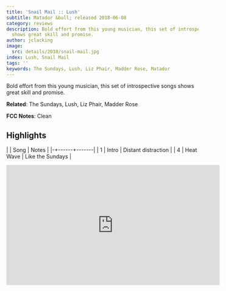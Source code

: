 ```yaml
---
title: 'Snail Mail :: Lush'
subtitle: Matador &bull; released 2018-06-08
category: reviews
description: Bold effort from this young musician, this set of introspective songs
  shows great skill and promise.
author: jclacking
image:
  src: details/2018/snail-mail.jpg
index: Lush, Snail Mail
tags: ''
keywords: The Sundays, Lush, Liz Phair, Madder Rose, Matador
---
```

Bold effort from this young musician, this set of introspective songs shows great skill and promise.<!--more-->

**Related**: The Sundays, Lush, Liz Phair, Madder Rose

**FCC Notes**: Clean

## Highlights

| | Song | Notes |
|-+------+-------|
| 1 | Intro | Distant distraction |
| 4 | Heat Wave | Like the Sundays |

<div class="tlo-detail-video"><iframe width="560" height="315" src="https://www.youtube.com/embed/-d91Qn8QUks" frameborder="0" allow="autoplay; encrypted-media" allowfullscreen></iframe></div>

